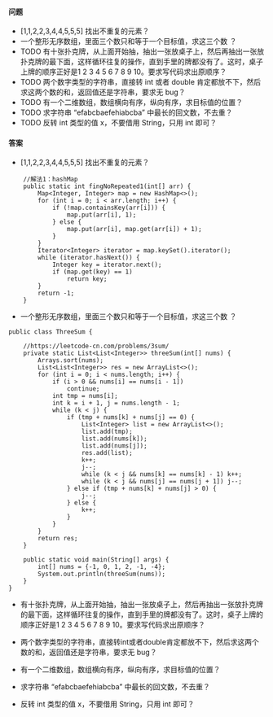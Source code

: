 #### 问题
+ [1,1,2,2,3,4,4,5,5,5]  找出不重复的元素？
+ 一个整形无序数组，里面三个数只和等于一个目标值，求这三个数 ？
+ TODO 有十张扑克牌，从上面开始抽，抽出一张放桌子上，然后再抽出一张放扑克牌的最下面，这样循环往复的操作，直到手里的牌都没有了。这时，桌子上牌的顺序正好是1 2 3 4 5 6 7 8 9 10。要求写代码求出原顺序？
+ TODO 两个数字类型的字符串，直接转 int 或者 double 肯定都放不下，然后求这两个数的和，返回值还是字符串，要求无 bug？
+ TODO 有一个二维数组，数组横向有序，纵向有序，求目标值的位置？
+ TODO 求字符串 “efabcbaefehiabcba” 中最长的回文数，不去重？
+ TODO 反转 int 类型的值 x，不要借用 String，只用 int 即可？




#### 答案

+ [1,1,2,2,3,4,4,5,5,5]  找出不重复的元素？

```
    //解法1：hashMap
    public static int fingNoRepeated1(int[] arr) {
        Map<Integer, Integer> map = new HashMap<>();
        for (int i = 0; i < arr.length; i++) {
            if (!map.containsKey(arr[i])) {
                map.put(arr[i], 1);
            } else {
                map.put(arr[i], map.get(arr[i]) + 1);
            }
        }
        Iterator<Integer> iterator = map.keySet().iterator();
        while (iterator.hasNext()) {
            Integer key = iterator.next();
            if (map.get(key) == 1)
                return key;
        }
        return -1;
    }
```




+ 一个整形无序数组，里面三个数只和等于一个目标值，求这三个数 ？
```
public class ThreeSum {

    //https://leetcode-cn.com/problems/3sum/
    private static List<List<Integer>> threeSum(int[] nums) {
        Arrays.sort(nums);
        List<List<Integer>> res = new ArrayList<>();
        for (int i = 0; i < nums.length; i++) {
            if (i > 0 && nums[i] == nums[i - 1])
                continue;
            int tmp = nums[i];
            int k = i + 1, j = nums.length - 1;
            while (k < j) {
                if (tmp + nums[k] + nums[j] == 0) {
                    List<Integer> list = new ArrayList<>();
                    list.add(tmp);
                    list.add(nums[k]);
                    list.add(nums[j]);
                    res.add(list);
                    k++;
                    j--;
                    while (k < j && nums[k] == nums[k] - 1) k++;
                    while (k < j && nums[j] == nums[j + 1]) j--;
                } else if (tmp + nums[k] + nums[j] > 0) {
                    j--;
                } else {
                    k++;
                }
            }
        }
        return res;
    }

    public static void main(String[] args) {
        int[] nums = {-1, 0, 1, 2, -1, -4};
        System.out.println(threeSum(nums));
    }
}
```
+ 有十张扑克牌，从上面开始抽，抽出一张放桌子上，然后再抽出一张放扑克牌的最下面，这样循环往复的操作，直到手里的牌都没有了。这时，桌子上牌的顺序正好是1 2 3 4 5 6 7 8 9 10。要求写代码求出原顺序？


+ 两个数字类型的字符串，直接转int或者double肯定都放不下，然后求这两个数的和，返回值还是字符串，要求无 bug？
+ 有一个二维数组，数组横向有序，纵向有序，求目标值的位置？
+ 求字符串 “efabcbaefehiabcba” 中最长的回文数，不去重？
+ 反转 int 类型的值 x，不要借用 String，只用 int 即可？
